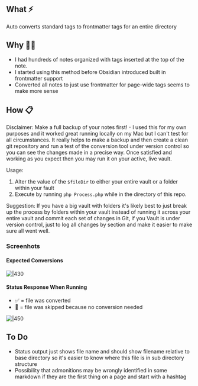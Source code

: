 ## What ⚡
Auto converts standard tags to frontmatter tags for an entire directory

## Why 🤷‍♂️
- I had hundreds of notes organized with tags inserted at the top of the note. 
- I started using this method before Obsidian introduced built in frontmatter support 
- Converted all notes to just use frontmatter for page-wide tags seems to make more sense
## How 📋
Disclaimer: Make a full backup of your notes first! - I used this for my own purposes and it worked great running locally on my Mac but I can't test for all circumstances. It really helps to make a backup and then create a clean git repository and run a test of the conversion tool under version control so you can see the changes made in a precise way. Once satisfied and working as you expect then you may run it on your active, live vault. 

Usage: 
1. Alter the value of the `$fileDir` to either your entire vault or a folder within your fault 
2. Execute by running `php Process.php` while in the directory of this repo. 

Suggestion: If you have a big vault with folders it's likely best to just break up the process by folders within your vault instead of running it across your entire vault and commit each set of changes in Git, if you Vault is under version control, just to log all changes by section and make it easier to make sure all went well.
### Screenhots

#### Expected Conversions
![|430](https://drive.google.com/thumbnail?id=1A0OePkJXToTtxThEHXMHs49E5iPSyx15&usp=drive_fs&sz=s4000)

#### Status Response When Running
- ✅ = file was converted
- 🚫 = file was skipped because no conversion needed

![|450](https://drive.google.com/thumbnail?id=1ywCbuXErxhRTHJRJ7WvMlllTNKIRoSgZ&usp=drive_fs&sz=s4000)


## To Do
- Status output just shows file name and should show filename relative to base directory so it's easier to know where this file is in sub directory structure
- Possibility that admonitions may be wrongly identified in some markdown if they are the first thing on a page and start with a hashtag
